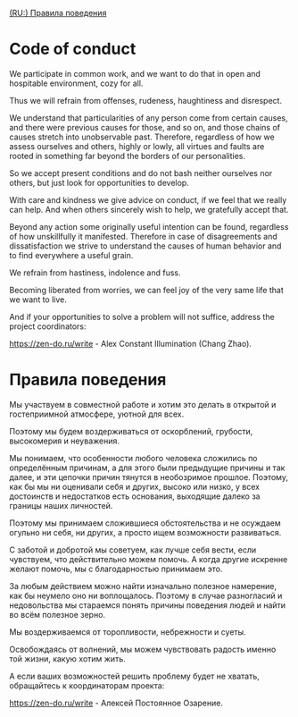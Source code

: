 [(RU:) Правила поведения](#Правила-поведения)

# Code of conduct

We participate in common work, and we want to do that in open and hospitable environment, cozy for all.

Thus we will refrain from offenses, rudeness, haughtiness and disrespect.

We understand that particularities of any person come from certain causes, and there were previous causes for those, and so on, and those chains of causes stretch into unobservable past. Therefore, regardless of how we assess ourselves and others, highly or lowly, all virtues and faults are rooted in something far beyond the borders of our personalities.

So we accept present conditions and do not bash neither ourselves nor others, but just look for opportunities to develop.

With care and kindness we give advice on conduct, if we feel that we really can help. And when others sincerely wish to help, we gratefully accept that.

Beyond any action some originally useful intention can be found, regardless of how unskillfully it manifested. Therefore in case of disagreements and dissatisfaction we strive to understand the causes of human behavior and to find everywhere a useful grain.

We refrain from hastiness, indolence and fuss.

Becoming liberated from worries, we can feel joy of the very same life that we want to live.

And if your opportunities to solve a problem will not suffice, address the project coordinators:

https://zen-do.ru/write - Alex Constant Illumination (Chang Zhao).

# Правила поведения

Мы участвуем в совместной работе и хотим это делать в открытой и гостеприимной атмосфере, уютной для всех.

Поэтому мы будем воздерживаться от оскорблений, грубости, высокомерия и неуважения.

Мы понимаем, что особенности любого человека сложились по определённым причинам, а для этого были предыдущие причины и так далее, и эти цепочки причин тянутся в необозримое прошлое. Поэтому, как бы мы ни оценивали себя и других, высоко или низко, у всех достоинств и недостатков есть основания, выходящие далеко за границы наших личностей.

Поэтому мы принимаем сложившиеся обстоятельства и не осуждаем огульно ни себя, ни других, а просто ищем возможности развиваться.

С заботой и добротой мы советуем, как лучше себя вести, если чувствуем, что действительно можем помочь. А когда другие искренне желают помочь, мы с благодарностью принимаем это.

За любым действием можно найти изначально полезное намерение, как бы неумело оно ни воплощалось. Поэтому в случае разногласий и недовольства мы стараемся понять причины поведения людей и найти во всём полезное зерно.

Мы воздерживаемся от торопливости, небрежности и суеты.

Освобождаясь от волнений, мы можем чувствовать радость именно той жизни, какую хотим жить.

А если ваших возможностей решить проблему будет не хватать, обращайтесь к координаторам проекта:

https://zen-do.ru/write - Алексей Постоянное Озарение.
